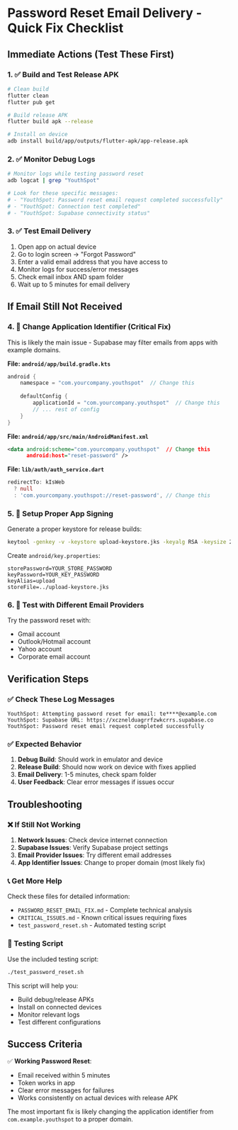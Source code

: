 # Password Reset Email Delivery - Quick Fix Checklist

## Immediate Actions (Test These First)

### 1. ✅ Build and Test Release APK
```bash
# Clean build
flutter clean
flutter pub get

# Build release APK
flutter build apk --release

# Install on device
adb install build/app/outputs/flutter-apk/app-release.apk
```

### 2. ✅ Monitor Debug Logs
```bash
# Monitor logs while testing password reset
adb logcat | grep "YouthSpot"

# Look for these specific messages:
# - "YouthSpot: Password reset email request completed successfully"
# - "YouthSpot: Connection test completed"
# - "YouthSpot: Supabase connectivity status"
```

### 3. ✅ Test Email Delivery
1. Open app on actual device
2. Go to login screen → "Forgot Password"
3. Enter a valid email address that you have access to
4. Monitor logs for success/error messages
5. Check email inbox AND spam folder
6. Wait up to 5 minutes for email delivery

## If Email Still Not Received

### 4. 🔧 Change Application Identifier (Critical Fix)
This is likely the main issue - Supabase may filter emails from apps with example domains.

**File: `android/app/build.gradle.kts`**
```kotlin
android {
    namespace = "com.yourcompany.youthspot"  // Change this
    
    defaultConfig {
        applicationId = "com.yourcompany.youthspot"  // Change this
        // ... rest of config
    }
}
```

**File: `android/app/src/main/AndroidManifest.xml`**
```xml
<data android:scheme="com.yourcompany.youthspot"  // Change this
      android:host="reset-password" />
```

**File: `lib/auth/auth_service.dart`**
```dart
redirectTo: kIsWeb 
  ? null 
  : 'com.yourcompany.youthspot://reset-password', // Change this
```

### 5. 🔧 Setup Proper App Signing
Generate a proper keystore for release builds:

```bash
keytool -genkey -v -keystore upload-keystore.jks -keyalg RSA -keysize 2048 -validity 10000 -alias upload
```

Create `android/key.properties`:
```
storePassword=YOUR_STORE_PASSWORD
keyPassword=YOUR_KEY_PASSWORD  
keyAlias=upload
storeFile=../upload-keystore.jks
```

### 6. 🔧 Test with Different Email Providers
Try the password reset with:
- Gmail account
- Outlook/Hotmail account  
- Yahoo account
- Corporate email account

## Verification Steps

### ✅ Check These Log Messages
```
YouthSpot: Attempting password reset for email: te****@example.com
YouthSpot: Supabase URL: https://xcznelduagrrfzwkcrrs.supabase.co
YouthSpot: Password reset email request completed successfully
```

### ✅ Expected Behavior
1. **Debug Build**: Should work in emulator and device
2. **Release Build**: Should now work on device with fixes applied
3. **Email Delivery**: 1-5 minutes, check spam folder
4. **User Feedback**: Clear error messages if issues occur

## Troubleshooting

### ❌ If Still Not Working

1. **Network Issues**: Check device internet connection
2. **Supabase Issues**: Verify Supabase project settings
3. **Email Provider Issues**: Try different email addresses
4. **App Identifier Issues**: Change to proper domain (most likely fix)

### 📞 Get More Help

Check these files for detailed information:
- `PASSWORD_RESET_EMAIL_FIX.md` - Complete technical analysis
- `CRITICAL_ISSUES.md` - Known critical issues requiring fixes
- `test_password_reset.sh` - Automated testing script

### 🚀 Testing Script
Use the included testing script:
```bash
./test_password_reset.sh
```

This script will help you:
- Build debug/release APKs
- Install on connected devices
- Monitor relevant logs
- Test different configurations

## Success Criteria

✅ **Working Password Reset**:
- Email received within 5 minutes
- Token works in app
- Clear error messages for failures
- Works consistently on actual devices with release APK

The most important fix is likely changing the application identifier from `com.example.youthspot` to a proper domain.